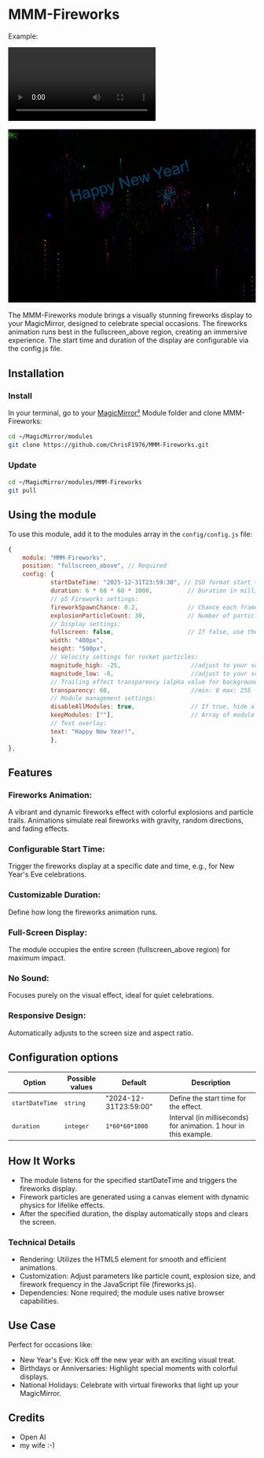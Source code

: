 # MMM-Fireworks

Example:

![Example of MMM-Fireworks](./MMM-Fireworks.mov)

![Example of MMM-Fireworks](./MMM-Fireworks.png)

The MMM-Fireworks module brings a visually stunning fireworks display to your MagicMirror, designed to celebrate special occasions. 
The fireworks animation runs best in the fullscreen_above region, creating an immersive experience.
The start time and duration of the display are configurable via the config.js file.

## Installation

### Install

In your terminal, go to your [MagicMirror²][mm] Module folder and clone MMM-Fireworks:

```bash
cd ~/MagicMirror/modules
git clone https://github.com/ChrisF1976/MMM-Fireworks.git
```

### Update

```bash
cd ~/MagicMirror/modules/MMM-Fireworks
git pull
```

## Using the module

To use this module, add it to the modules array in the `config/config.js` file:

```js
{
    module: "MMM-Fireworks",
    position: "fullscreen_above", // Required
    config: {
            startDateTime: "2025-12-31T23:59:30", // ISO format start time
            duration: 6 * 60 * 60 * 1000,          // Duration in milliseconds (6 hours)
            // p5 Fireworks settings:
            fireworkSpawnChance: 0.2,              // Chance each frame to spawn a new firework - adjust carefuly beased on your hardware
            explosionParticleCount: 30,            // Number of particles per explosion - adjust carefuly beased on your hardware
            // Display settings:
            fullscreen: false,                     // If false, use the defined width/height.
            width: "400px",
            height: "500px",
            // Velocity settings for rocket particles:
            magnitude_high: -25,                    //adjust to your screen size. Try a little.
            magnitude_low: -8,                      //adjust to your screen size. Try a little.
            // Trailing effect transparency (alpha value for background):
            transparency: 60,                       //min: 0 max: 255 - best is around 50 for a nice effect
            // Module management settings:
            disableAllModules: true,                // If true, hide all other modules during fireworks. No visible effect in fullscreen.
            keepModules: [""],                      // Array of module names to keep active (e.g., "clock")
            // Text overlay:
            text: "Happy New Year!",
            },
},
```

## Features

### Fireworks Animation:
A vibrant and dynamic fireworks effect with colorful explosions and particle trails.
Animations simulate real fireworks with gravity, random directions, and fading effects.
### Configurable Start Time:
Trigger the fireworks display at a specific date and time, e.g., for New Year's Eve celebrations.
### Customizable Duration:
Define how long the fireworks animation runs.
### Full-Screen Display:
The module occupies the entire screen (fullscreen_above region) for maximum impact.
### No Sound:
Focuses purely on the visual effect, ideal for quiet celebrations.
### Responsive Design:
Automatically adjusts to the screen size and aspect ratio.

## Configuration options

Option|Possible values|Default|Description
------|---------------|-------|-----------
`startDateTime`|`string`|"2024-12-31T23:59:00"|Define the start time for the effect.
`duration`|`integer`|`1*60*60*1000`|Interval (in milliseconds) for animation. 1 hour in this example.

## How It Works
- The module listens for the specified startDateTime and triggers the fireworks display.
- Firework particles are generated using a canvas element with dynamic physics for lifelike effects.
- After the specified duration, the display automatically stops and clears the screen.

### Technical Details
- Rendering: Utilizes the HTML5 <canvas> element for smooth and efficient animations.
- Customization: Adjust parameters like particle count, explosion size, and firework frequency in the JavaScript file (fireworks.js).
- Dependencies: None required; the module uses native browser capabilities.

## Use Case
Perfect for occasions like:
- New Year's Eve: Kick off the new year with an exciting visual treat.
- Birthdays or Anniversaries: Highlight special moments with colorful displays.
- National Holidays: Celebrate with virtual fireworks that light up your MagicMirror.

## Credits
- Open AI
- my wife :-)

[mm]: https://github.com/MagicMirrorOrg/MagicMirror
